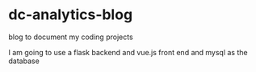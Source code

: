 # dc-analytics-blog
blog to document my coding projects

I am going to use a flask backend and vue.js front end and mysql as the database
